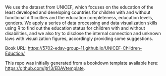 We use the dataset from UNICEF, which focuses on the education of the least developed and developing countries for children with and without functional difficulties and the education completeness, education levels, genders. We apply a series of data processing and data visualization skills using R to find out the education status for children with and without disabilities, and we also try to disclose the internal connection and unknown laws with visualization figures, accordingly providing some suggestions.
 
Book URL: https://5702-edav-group-11.github.io/UNICEF-Children-Eduction/

This repo was initially generated from a bookdown template available here: https://github.com/jtr13/EDAVtemplate.
